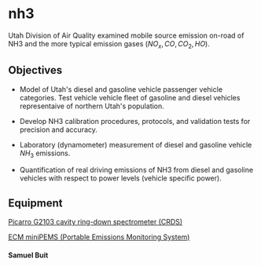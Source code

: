 # **nh3**

Utah Division of Air Quality examined mobile source emission on-road of NH3 and the more typical emission gases ($NO_x, CO, CO_2, HO$).

## Objectives

* Model of Utah's diesel and gasoline vehicle passenger vehicle categories.  Test vehicle vehicle fleet of gasoline and diesel vehicles representaive of northern Utah's population.

* Develop NH3 calibration procedures, protocols, and validation tests for precision and accuracy.

* Laboratory (dynamometer) measurement of diesel and gasoline vehicle $NH_3$ emissions.

* Quantification of real driving emissions of NH3 from diesel and gasoline vehicles with respect to power levels (vehicle specific power).

## Equipment

[Picarro G2103 cavity ring-down spectrometer (CRDS)](docs\datasheet\Picarro_G2103_Analyzer_Datasheet_200806.pdf)

[ECM miniPEMS (Portable Emissions Monitoring System)](docs\datasheet\ECM-miniPEMS_Datasheet.pdf)

#### Samuel Buit
